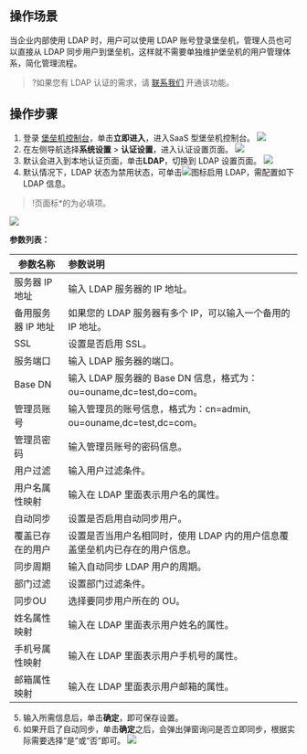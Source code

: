 ## 操作场景
当企业内部使用 LDAP 时，用户可以使用 LDAP 账号登录堡垒机，管理人员也可以直接从 LDAP 同步用户到堡垒机，这样就不需要单独维护堡垒机的用户管理体系，简化管理流程。
>?如果您有 LDAP 认证的需求，请 [联系我们](https://cloud.tencent.com/online-service?from=connect-us) 开通该功能。


## 操作步骤
1. 登录 [堡垒机控制台](https://console.cloud.tencent.com/dsgc/bh)，单击**立即进入**，进入SaaS 型堡垒机控制台。
![](https://qcloudimg.tencent-cloud.cn/raw/b2f6673b0cad7c2f423a6b6e287179af.png)
2. 在左侧导航选择**系统设置** > **认证设置**，进入认证设置页面。
![](https://main.qcloudimg.com/raw/8a3ecc4e4d96eebaffa38dd1134153a3.png)
3. 默认会进入到本地认证页面，单击**LDAP**，切换到 LDAP 设置页面。
![](https://main.qcloudimg.com/raw/a89a544c54b51550aa7374e70a9d6ac9.png)
4. 默认情况下，LDAP 状态为禁用状态，可单击![](https://main.qcloudimg.com/raw/f6fde0ec127d1f49dce725a2b8270fa0.png)图标启用 LDAP，需配置如下 LDAP 信息。
>!页面标*的为必填项。
>
![](https://main.qcloudimg.com/raw/cb94097fc2a91a6659340ef0a20b56bc.png)

**参数列表：**

| 参数名称           | 参数说明                                                     |
| ------------------ | :----------------------------------------------------------- |
| 服务器 IP 地址     | 输入 LDAP 服务器的 IP 地址。                                 |
| 备用服务器 IP 地址 | 如果您的 LDAP 服务器有多个 IP，可以输入一个备用的 IP 地址。  |
| SSL                | 设置是否启用 SSL。                                           |
| 服务端口           | 输入 LDAP 服务器的端口。                                     |
| Base DN            | 输入 LDAP 服务器的 Base DN 信息，格式为：ou=ouname,dc=test,do=com。 |
|	管理员账号          | 输入管理员的账号信息，格式为：cn=admin, ou=ouname,dc=test,dc=com。 |
| 管理员密码         | 输入管理员账号的密码信息。                                   |
| 用户过滤           | 输入用户过滤条件。                                           |
| 用户名属性映射     | 输入在 LDAP 里面表示用户名的属性。                     |
| 自动同步           | 设置是否启用自动同步用户。                                   |
| 覆盖已存在的用户   | 设置是否当用户名相同时，使用 LDAP 内的用户信息覆盖堡垒机内已存在的用户信息。 |
| 同步周期           | 输入自动同步 LDAP 用户的周期。                               |
| 部门过滤           | 设置部门过滤条件。                                           |
| 同步OU             | 选择要同步用户所在的 OU。                                    |
| 姓名属性映射       | 输入在 LDAP 里面表示用户姓名的属性。                       |
| 手机号属性映射     | 输入在 LDAP 里面表示用户手机号的属性。                             |
| 邮箱属性映射       |输入在 LDAP 里面表示用户邮箱的属性。                         |

5. 输入所需信息后，单击**确定**，即可保存设置。
6. 如果开启了自动同步，单击**确定**之后，会弹出弹窗询问是否立即同步，根据实际需要选择“是”或“否”即可。
![](https://main.qcloudimg.com/raw/1d32214d1cce386f10346f4ee1de8d39.png)
